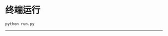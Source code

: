 # 终端运行

```shell
python run.py
```
********************************************************************************************************************************************************************************************************************************************************************************************************************************************************************************************************************************************************************************************************************************************************************************************************************************************************************************************************************************************************************************************